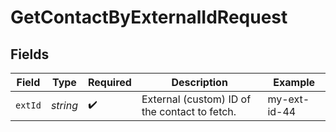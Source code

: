 # GetContactByExternalIdRequest


## Fields

| Field                                         | Type                                          | Required                                      | Description                                   | Example                                       |
| --------------------------------------------- | --------------------------------------------- | --------------------------------------------- | --------------------------------------------- | --------------------------------------------- |
| `extId`                                       | *string*                                      | :heavy_check_mark:                            | External (custom) ID of the contact to fetch. | my-ext-id-44                                  |